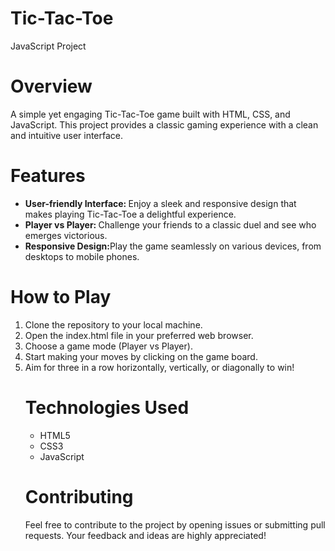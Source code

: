 # Tic-Tac-Toe
JavaScript Project
# Overview
A simple yet engaging Tic-Tac-Toe game built with HTML, CSS, and JavaScript. This project provides a classic gaming experience with a clean and intuitive user interface.

# Features
<ul>
<li><b>User-friendly Interface: </b>Enjoy a sleek and responsive design that makes playing Tic-Tac-Toe a delightful experience.</li>
<li><b>Player vs Player: </b>Challenge your friends to a classic duel and see who emerges victorious.</li>
<li><b>Responsive Design:</b>Play the game seamlessly on various devices, from desktops to mobile phones.</li>
</ul> 

# How to Play

<ol>
<li>Clone the repository to your local machine.</li>
<li>Open the index.html file in your preferred web browser.</li>
<li>Choose a game mode (Player vs Player).</li>
<li>Start making your moves by clicking on the game board.</li>
<li>Aim for three in a row horizontally, vertically, or diagonally to win!</li>

# Technologies Used
<ul>
<li>HTML5</li>
<li>CSS3</li>
<li>JavaScript</li>
</ul>

# Contributing
Feel free to contribute to the project by opening issues or submitting pull requests. Your feedback and ideas are highly appreciated!